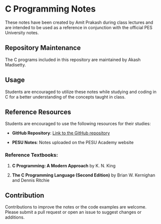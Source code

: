# C Programming Notes

These notes have been created by Amit Prakash during class lectures and are intended to be used as a reference in conjunction with the official PES University notes.

## Repository Maintenance

The C programs included in this repository are maintained by Akash Madisetty.

## Usage

Students are encouraged to utilize these notes while studying and coding in C for a better understanding of the concepts taught in class.

## Reference Resources

Students are encouraged to use the following resources for their studies:

- **GitHub Repository**: [Link to the GitHub repository](https://github.com/WazupSteve/C-Programming)

- **PESU Notes**: Notes uploaded on the PESU Academy website

### Reference Textbooks:

1. **C Programming: A Modern Approach** by K. N. King

2. **The C Programming Language (Second Edition)** by Brian W. Kernighan and Dennis Ritchie


## Contribution

Contributions to improve the notes or the code examples are welcome. Please submit a pull request or open an issue to suggest changes or additions.
